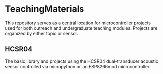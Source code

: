 # TeachingMaterials

This repository serves as a central location for microcontroller projects used for both outreach and undergraduate teaching modules.  Projects are organized by either topic or sensor.

## HCSR04
The basic library and projects using the HCSR04 dual-transducer acoustic sensor controlled via micropython on an ESP8266mod microcontroller.
